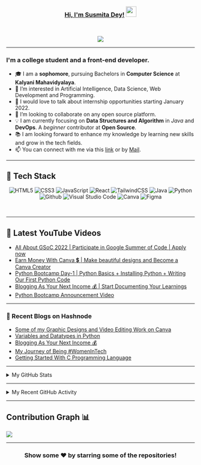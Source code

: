 <!---
Susmita-Dey/Susmita-Dey is a ✨ special ✨ repository because its `README.md` (this file) appears on your GitHub profile.
You can click the Preview link to take a look at your changes.
--->

<h3 align="center">
	<a href="https://susmitadey.github.io/">Hi, I'm Susmita Dey!</a>
  <img src="https://media.giphy.com/media/hvRJCLFzcasrR4ia7z/giphy.gif" width="28">
</h3> <a href="https://github.com/Susmita-Dey/Susmita-Dey/"> </a>
<br/>

<!-- Typing SVG by DenverCoder1 - https://github.com/DenverCoder1/readme-typing-svg -->
<p align="center">
  <a href="https://github.com/DenverCoder1/readme-typing-svg"><img src="https://readme-typing-svg.herokuapp.com?lines=Computer+Science+Student;Front-End+Web+Developer;Open%20Source%20|%20DevOps%20|%20Web+Development%20Enthusiastic;Always%20learning%20new%20things&center=true&width=580&height=45"></a>
</p>

---
<!-- <h1><img src="https://raw.githubusercontent.com/aemmadi/aemmadi/master/wave.gif" width="30px"> Hi, I’m Susmita Dey</h1> -->
<h3>I'm a college student and a front-end developer.</h3>

- 🎓 I am a **sophomore**, pursuing Bachelors in **Computer Science** at **Kalyani Mahavidyalaya**. <br>
- 👀 I’m interested in Artificial Intelligence, Data Science, Web Development and Programming.
- 💬 I would love to talk about internship opportunities starting January 2022.
- 💞️ I’m looking to collaborate on any open source platform.
- 💡 I am currently focusing on **Data Structures and Algorithm** in *Java* and **DevOps**. A *beginner* contributor at **Open Source**. <br>
- 📚 I am looking forward to enhance my knowledge by learning new skills and grow in the tech fields.
- 📫 You can connect with me via this [link](https://bio.link/susmitadey) or by [Mail](mailto:susmitadey475@gmail.com).

---
<!-- <h2>📫 How to reach me:</h2> <br>
<a href="mailto:susmitadey475@gmail.com" target="_blank"><img src="images/official-gmail-icon.svg" alt="Gmail Logo" width="50"></a>&emsp;
<a href="https://www.linkedin.com/in/susmita-dey-15a15a210/" target="_blank"><img src="images/linkedin-icon-2.svg" alt="LinkedIn Logo" width="50"></a>&emsp;
<a href="https://twitter.com/its_SusmitaDey" target="_blank"><img src="images/twitter-6.svg" alt="Twitter Logo" width="80"></a>&emsp;
<a href="https://discord.gg/g7FmxB9uZp" target="_blank"><img src="images/discord-6.svg" alt="Discord Logo" width="60"></a>&emsp;
<a href="https://www.youtube.com/channel/UCsuzc8lqAbgUYo4yzpjtfSw" target="_blank"><img src="images/youtube-3.svg" alt="YouTube Logo" width="60"></a>&emsp;
<a href="https://dev.to/susmitadey"><img src="images/Dev.to image.png" alt="Dev.to Icon" width="70"></a>&emsp;&emsp; 

<hr/> -->
<h2> 🥞 Tech Stack</h2>
<p align="center">
<img alt="HTML5" src="https://img.shields.io/badge/html5-%23fca9ae.svg?style=for-the-badge&logo=html5&logoColor=140200"/>
<img alt="CSS3" src="https://img.shields.io/badge/css3-%23ffd2ce.svg?style=for-the-badge&logo=css3&logoColor=140200"/>
<img alt="JavaScript" src="https://img.shields.io/badge/javascript-%23e4626b.svg?style=for-the-badge&logo=javascript&logoColor=%23F7DF1E"/>
<img alt="React" src="https://img.shields.io/badge/react-%23f2ca61.svg?style=for-the-badge&logo=react&logoColor=%2361DAFB"/>
<img alt="TailwindCSS" src="https://img.shields.io/badge/tailwind css-%23fca9ae.svg?style=for-the-badge&logo=tailwind-css&logoColor=140200"/>
<img alt="Java" src="https://img.shields.io/badge/java-%23e4626b.svg?style=for-the-badge&logo=java&logoColor=140200"/>
<img alt="Python" src="https://img.shields.io/badge/python-%23fca9ae.svg?style=for-the-badge&logo=python&logoColor=140200"/>
<img alt="Github" src="https://img.shields.io/badge/github-%23e4626b.svg?style=for-the-badge&logo=github&logoColor=140200"/>
<img alt="Visual Studio Code" src="https://img.shields.io/badge/Visual Studio Code-f2ca61.svg?style=for-the-badge&logo=visual-studio-code&logoColor=140200"/>
<!-- <img alt="Figma" src="https://img.shields.io/badge/figma-%23ffd2ce.svg?style=for-the-badge&logo=figma&logoColor=140200" /> -->
<img alt="Canva" src="https://img.shields.io/badge/Canva-f2ca61.svg?style=for-the-badge&logo=canva&logoColor=140200"/>
<img alt="Figma" src="https://img.shields.io/badge/figma-%23e4626b.svg?style=for-the-badge&logo=figma&logoColor=140200" />
<!-- <img alt="Adobe After Effects" src="https://img.shields.io/badge/Adobe after effects-%23fca9ae.svg?style=for-the-badge&logo=Adobe-after-effects&logoColor=140200" /> -->
  </p>
<br>

---
## 🎥 Latest YouTube Videos

<!-- YOUTUBE-VIDEOS-LIST:START -->
- [All About GSoC 2022 | Participate in Google Summer of Code | Apply now](https://www.youtube.com/watch?v=Caeu-HiKyXk)
- [Earn Money With Canva 💲 | Make beautiful designs and Become a Canva Creator](https://www.youtube.com/watch?v=o6vvzZi-Bc0)
- [Python Bootcamp Day-1 | Python Basics + Installing Python + Writing Our First Python Code](https://www.youtube.com/watch?v=j6IPc0vXxQA)
- [Blogging As Your Next Income 💰 | Start Documenting Your Learnings](https://www.youtube.com/watch?v=_MGS0JhgaPM)
- [Python Bootcamp Announcement Video](https://www.youtube.com/watch?v=Hpmj15ckXTA)
<!-- YOUTUBE-VIDEOS-LIST:END -->

---

### 📙 Recent Blogs on Hashnode
<!-- BLOG-POST-LIST:START -->
- [Some of my Graphic Designs and Video Editing Work on Canva](https://susmitadey.hashnode.dev/some-of-my-graphic-designs-and-video-editing-work-on-canva)
- [Variables and Datatypes in Python](https://susmitadey.hashnode.dev/variables-and-datatypes-in-python)
- [Blogging As Your Next Income 💰](https://susmitadey.hashnode.dev/blogging-as-your-next-income)
- [My Journey of Being #WomenInTech](https://susmitadey.hashnode.dev/my-journey-of-being-womenintech)
- [Getting Started With C Programming Language](https://susmitadey.hashnode.dev/getting-started-with-c-programming-language)
<!-- BLOG-POST-LIST:END -->

---

<!-- ## Stats 📈 -->
<details>
	<summary> My GitHub Stats</summary>
<br>
<p align="center">
<a href="https://github.com/Susmita-Dey">
  <img height="150em" src="https://github-readme-stats.vercel.app/api?username=Susmita-Dey&count_private=true&show_icons=true&bg_color=ffefe7&text_color=140200&title_color=e4626b&border_color=ffd2ce&icon_color=e4626b" />
  <img height="150em" src="https://github-readme-stats-eight-theta.vercel.app/api/top-langs/?username=Susmita-Dey&bg_color=ffefe7&text_color=140200&title_color=e4626b&border_color=ffd2ce&icon_color=e4626b&layout=compact&langs_count=10&exclude_repo=gamebase&hide=objective-c,c,java" />
</a>
</p>
</details>

---
<!-- ## Recent GitHub Activity -->
<details>
	<summary> My Recent GitHub Activity</summary>
<br>
	
<!--START_SECTION:activity-->
1. 💪 Opened PR [#3](https://github.com/XollabOS/.github/pull/3) in [XollabOS/.github](https://github.com/XollabOS/.github)
2. ❗️ Closed issue [#18](https://github.com/opensourcecommunity-hub/join-the-community/issues/18) in [opensourcecommunity-hub/join-the-community](https://github.com/opensourcecommunity-hub/join-the-community)
3. 🗣 Commented on [#18](https://github.com/opensourcecommunity-hub/join-the-community/issues/18) in [opensourcecommunity-hub/join-the-community](https://github.com/opensourcecommunity-hub/join-the-community)
4. 🗣 Commented on [#1151](https://github.com/EddieHubCommunity/LinkFree/issues/1151) in [EddieHubCommunity/LinkFree](https://github.com/EddieHubCommunity/LinkFree)
5. 🗣 Commented on [#1151](https://github.com/EddieHubCommunity/LinkFree/issues/1151) in [EddieHubCommunity/LinkFree](https://github.com/EddieHubCommunity/LinkFree)
6. 🗣 Commented on [#81](https://github.com/Rishabh-malhotraa/Vita/issues/81) in [Rishabh-malhotraa/Vita](https://github.com/Rishabh-malhotraa/Vita)
7. ❗️ Opened issue [#81](https://github.com/Rishabh-malhotraa/Vita/issues/81) in [Rishabh-malhotraa/Vita](https://github.com/Rishabh-malhotraa/Vita)
8. 💪 Opened PR [#80](https://github.com/Rishabh-malhotraa/Vita/pull/80) in [Rishabh-malhotraa/Vita](https://github.com/Rishabh-malhotraa/Vita)
9. 🗣 Commented on [#1043](https://github.com/EddieHubCommunity/LinkFree/issues/1043) in [EddieHubCommunity/LinkFree](https://github.com/EddieHubCommunity/LinkFree)
10. 🗣 Commented on [#77](https://github.com/Rishabh-malhotraa/Vita/issues/77) in [Rishabh-malhotraa/Vita](https://github.com/Rishabh-malhotraa/Vita)
<!--END_SECTION:activity-->
	
</details>

---

## Contribution Graph 📊

<img
     src="https://activity-graph.herokuapp.com/graph?username=Susmita-Dey&theme=chartreuse-dark"
     />

---
<div align="center">

### Show some ❤️ by starring some of the repositories!

</div>

<!-- ![GitHub metrics](https://metrics.lecoq.io/Susmita-Dey)   -->
